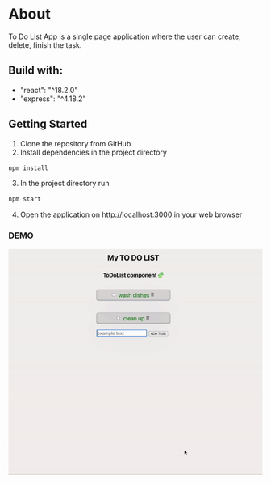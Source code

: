 # About
To Do List App is a single page application where the user can create, delete, finish the task.

## Build with:
* "react": "^18.2.0"
* "express": "^4.18.2"

## Getting Started

1. Clone the repository from GitHub
2. Install dependencies in the project directory
```sh
npm install
```
3. In the project directory run

```sh
npm start
```
4. Open the application on [http://localhost:3000](http://localhost:3000) in your web browser


### DEMO
![Demo](docs/demo.gif)

